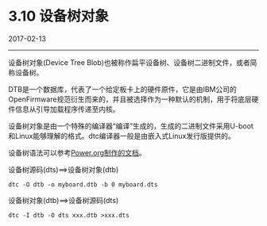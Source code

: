 # 3.10 设备树对象

2017-02-13

--------------

设备树对象(Device Tree Blob)也被称作扁平设备树、设备树二进制文件，或者简称设备树。

DTB是一个数据库，代表了一个给定板卡上的硬件原件，它是由IBM公司的OpenFirmware规范衍生而来的，并且被选择作为一种默认的机制，用于将底层硬件信息从引导加载程序传递至内核。

设备树对象是由一个特殊的编译器“编译”生成的，生成的二进制文件采用U-boot和Linux能够理解的格式。dtc编译器一般是由嵌入式Linux发行版提供的。

设备树语法可以参考[Power.org制作的文档][3]。

设备树源码(dts)==>设备树对象(dtb)

    dtc -O dtb -o myboard.dtb -b 0 myboard.dts

设备树对象(dtb)==>设备树源码(dts)

    dtc -I dtb -O dts xxx.dtb >xxx.dts

[1]: .../arch/arm/boot/dts
[2]: http://jdl.com/software
[3]: http://www.power.org/resources/downloads/Power_ePAPR_APPROVED_v1.0.pdf
